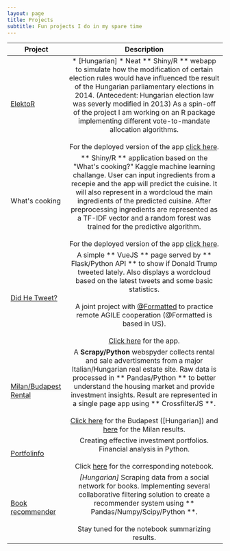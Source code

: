 ```yaml
---
layout: page
title: Projects
subtitle: Fun projects I do in my spare time
---
```



| Project       | Description          |
| -------- |:-------:|
| [ElektoR](https://github.com/vtisza/Elektor)| * [Hungarian] * Neat ** Shiny/R ** webapp to simulate how the modification of certain election rules would have influenced tbe result of the Hungarian parliamentary elections in 2014. (Antecedent: Hungarian election law was severly modified in 2013) As a spin-off of the project I am working on an R package implementing different vote-to-mandate allocation algorithms. <br><br>For the deployed version of the app [click here](https://elektor.shinyapps.io/Valasztas/).  |
| What's cooking      | ** Shiny/R ** application based on the "What's cooking?" Kaggle machine learning challange. User can input ingredients from a recepie and the app will predict the cuisine. It will also represent in a wordcloud the main ingredients of the predicted cuisine. After preprocessing ingredients are represented as a TF-IDF vector and a random forest was trained for the predictive algorithm. <br><br>For the deployed version of the app [click here](https://cooking.shinyapps.io/Predictor/).  |
| [Did He Tweet?](https://github.com/simplton/didHeTweet)    | A simple ** VueJS ** page served by ** Flask/Python API ** to show if Donald Trump tweeted lately. Also displays a wordcloud based on the latest tweets and some basic statistics. <br><br>A joint project with [@Formatted](https://github.com/Formatted/) to practice remote AGILE cooperation (@Formatted is based in US).  <br><br>[Click here](https://didhetweet.herokuapp.com/) for the app.   |
| [Milan/Budapest Rental](https://github.com/vtisza/MilanRentalSpyder) | A **Scrapy/Python** webspyder collects rental and sale advertisments from a major Italian/Hungarian real estate site. Raw data is processed in ** Pandas/Python ** to better understand the housing market and provide investment insights. Result are represented in a single page app using ** CrossfilterJS **. <br><br> [Click here](https://vtisza.github.io/MilanRentalSpyder/BudapestVisual/) for the Budapest ([Hungarian]) and [here](https://vtisza.github.io/MilanRentalSpyder/MilanVisual/) for the Milan results.   |
| [Portfolinfo](ttps://github.com/vtisza/portfolinfo) | Creating effective investment portfolios. Financial analysis in Python. <br><br>Click [here](https://github.com/vtisza/portfolinfo/blob/master/portfolio_returns.ipynb) for the corresponding notebook.      |
| [Book recommender](https://github.com/vtisza/book_recommendation) | *[Hungarian]* Scraping data from a social network for books. Implementing several collaborative filtering solution to create a recommender system using ** Pandas/Numpy/Scipy/Python **. <br><br>Stay tuned for the notebook summarizing results.     |

